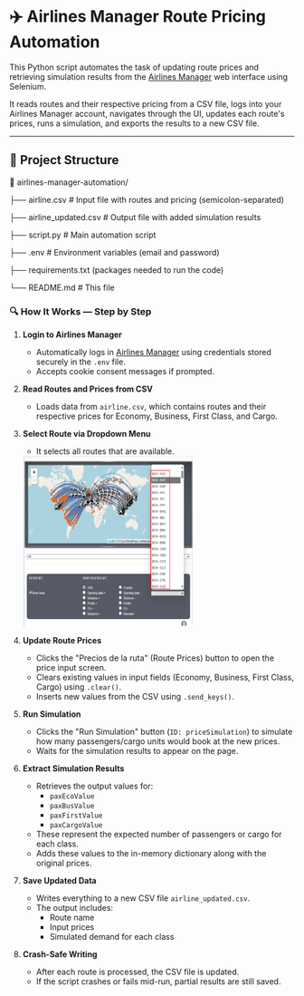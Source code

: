 # ✈️ Airlines Manager Route Pricing Automation

This Python script automates the task of updating route prices and retrieving simulation results from the [Airlines Manager](https://www.airlines-manager.com/) web interface using Selenium.

It reads routes and their respective pricing from a CSV file, logs into your Airlines Manager account, navigates through the UI, updates each route's prices, runs a simulation, and exports the results to a new CSV file.

---

## 📂 Project Structure
📁 airlines-manager-automation/

├── airline.csv # Input file with routes and pricing (semicolon-separated)

├── airline_updated.csv # Output file with added simulation results

├── script.py # Main automation script

├── .env # Environment variables (email and password)

├── requirements.txt (packages needed to run the code)

└── README.md # This file


### 🔍 How It Works — Step by Step

1. **Login to Airlines Manager**
   - Automatically logs in [Airlines Manager](https://www.airlines-manager.com/) using credentials stored securely in the `.env` file.
   - Accepts cookie consent messages if prompted.

2. **Read Routes and Prices from CSV**
   - Loads data from `airline.csv`, which contains routes and their respective prices for Economy, Business, First Class, and Cargo.

3. **Select Route via Dropdown Menu**
   - It selects all routes that are available.
   <img src="/images/all_routes.png" alt="all routes available" width="300" height="300"/>


4. **Update Route Prices**
   - Clicks the "Precios de la ruta" (Route Prices) button to open the price input screen.
   - Clears existing values in input fields (Economy, Business, First Class, Cargo) using `.clear()`.
   - Inserts new values from the CSV using `.send_keys()`.

5. **Run Simulation**
   - Clicks the "Run Simulation" button (`ID: priceSimulation`) to simulate how many passengers/cargo units would book at the new prices.
   - Waits for the simulation results to appear on the page.

6. **Extract Simulation Results**
   - Retrieves the output values for:
     - `paxEcoValue`
     - `paxBusValue`
     - `paxFirstValue`
     - `paxCargoValue`
   - These represent the expected number of passengers or cargo for each class.
   - Adds these values to the in-memory dictionary along with the original prices.

7. **Save Updated Data**
   - Writes everything to a new CSV file `airline_updated.csv`.
   - The output includes:
     - Route name
     - Input prices
     - Simulated demand for each class

8. **Crash-Safe Writing**
   - After each route is processed, the CSV file is updated.
   - If the script crashes or fails mid-run, partial results are still saved.
